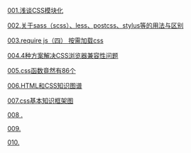 [001.浅谈CSS模块化](https://www.cnblogs.com/zhuanzhuanfe/p/7449931.html)  

[002.关于sass（scss）、less、postcss、stylus等的用法与区别](https://juejin.im/post/5c9b17cbf265da60c95b7c3a)  

[003.require js（四） 按需加载css](https://blog.csdn.net/jx950915/article/details/85251766)  

[004.4种方案解决CSS浏览器兼容性问题](http://www.wzsky.net/Website/CSS/140565.html)  

[005.css函数竟然有86个](https://blog.csdn.net/MFWSCQ/article/details/89530967)  

[006.HTML和CSS知识图谱](https://blog.csdn.net/qq_21325977/article/details/82726260)  

[007.css基本知识框架图](https://cloud.tencent.com/developer/article/1504378)  

[008 .]()  

[009.]()  

[010.]()
